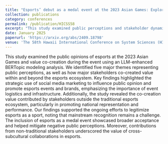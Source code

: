 ```yaml
---
title: "Esports’ debut as a medal event at the 2023 Asian Games: Exploring public perceptions with BERTopic and GPT-4 topic fine-tuning"
collection: publications
category: conferences
permalink: /publication/HICSS58
excerpt: "This study examined public perceptions and stakeholder dynamics of esports at the 2023 Asian Games through LLM-enhanced topic modeling. The findings revealed that while esports' inclusion as a medal event helped legitimize competitive gaming, strategic social media marketing and cross-subcultural collaborations were crucial for building mainstream acceptance. This study provides valuable insights into how major sporting events can effectively integrate esports while managing public perception and stakeholder engagement."
date: January 2025
paperurl: 'https://arxiv.org/abs/2409.18798'
venue: 'The 58th Hawaii International Conference on System Sciences (HICSS), Big Island, HI'
---
```


This study examined the public opinions of esports at the 2023 Asian Games and value co-creation during the event using an LLM-enhanced BERTopic modeling analysis. We identified five major themes representing public perceptions, as well as how major stakeholders co-created value within and beyond the esports ecosystem. Key findings highlighted the strategic use of social media marketing to influence public opinion and promote esports events and brands, emphasizing the importance of event logistics and infrastructure. Additionally, the study revealed the co-creation value contributed by stakeholders outside the traditional esports ecosystem, particularly in promoting national representation and performance. Our findings supported the ongoing efforts to legitimize esports as a sport, noting that mainstream recognition remains a challenge. The inclusion of esports as a medal event showcased broader acceptance and helped mitigate negative public perceptions. Moreover, contributions from non-traditional stakeholders underscored the value of cross-subcultural collaborations in esports.
